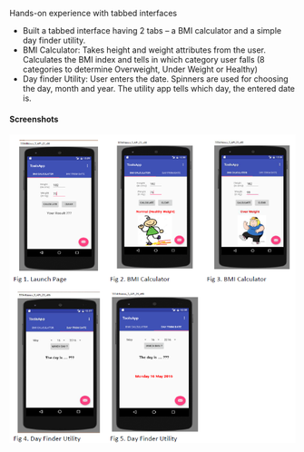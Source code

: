 Hands-on experience with tabbed interfaces
* Built a tabbed interface having 2 tabs – a BMI calculator and a simple day finder utility.
* BMI Calculator: Takes height and weight attributes from the user. Calculates the BMI index and tells in which category user falls (8 categories to determine Overweight, Under Weight or Healthy)
* Day finder Utility: User enters the date. Spinners are used for choosing the day, month and year. The utility app tells which day, the entered date is.

 #### Screenshots ####
 
 ![Alt text](tabbed.png?raw=true "Title")
